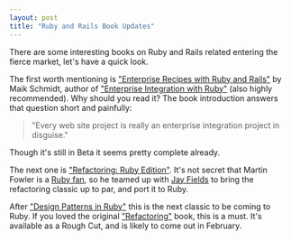 ```yaml
---
layout: post
title: "Ruby and Rails Book Updates"
---
```

There are some interesting books on Ruby and Rails related entering the fierce market, let's have a quick look.

The first worth mentioning is ["Enterprise Recipes with Ruby and Rails"](http://www.pragprog.com/titles/msenr/enterprise-recipes-with-ruby-and-rails) by Maik Schmidt, author of ["Enterprise Integration with Ruby"](http://www.pragprog.com/titles/fr_eir/enterprise-integration-with-ruby) (also highly recommended). Why should you read it? The book introduction answers that question short and painfully:

> "Every web site project is really an enterprise integration project in disguise."

Though it's still in Beta it seems pretty complete already.

The next one is ["Refactoring: Ruby Edition"](http://safari.oreilly.com/9780321603968). It's not secret that Martin Fowler is a [Ruby fan](http://martinfowler.com/bliki/EvaluatingRuby.html), so he teamed up with [Jay Fields](http://blog.jayfields.com/) to bring the refactoring classic up to par, and port it to Ruby.

After ["Design Patterns in Ruby"](http://www.informit.com/store/product.aspx?isbn=0321490452) this is the next classic to be coming to Ruby. If you loved the original ["Refactoring"](http://www.informit.com/store/product.aspx?isbn=0201485672) book, this is a must. It's available as a Rough Cut, and is likely to come out in February.